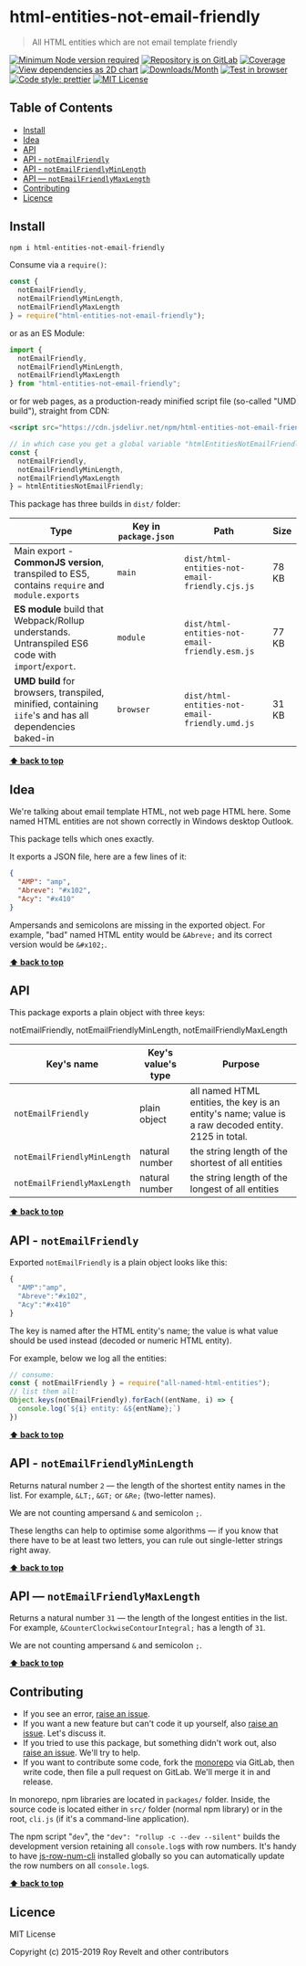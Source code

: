 # html-entities-not-email-friendly

> All HTML entities which are not email template friendly

[![Minimum Node version required][node-img]][node-url]
[![Repository is on GitLab][gitlab-img]][gitlab-url]
[![Coverage][cov-img]][cov-url]
[![View dependencies as 2D chart][deps2d-img]][deps2d-url]
[![Downloads/Month][downloads-img]][downloads-url]
[![Test in browser][runkit-img]][runkit-url]
[![Code style: prettier][prettier-img]][prettier-url]
[![MIT License][license-img]][license-url]

## Table of Contents

- [Install](#install)
- [Idea](#idea)
- [API](#api)
- [API - `notEmailFriendly`](#api---notemailfriendly)
- [API - `notEmailFriendlyMinLength`](#api---notemailfriendlyminlength)
- [API — `notEmailFriendlyMaxLength`](#api--notemailfriendlymaxlength)
- [Contributing](#contributing)
- [Licence](#licence)

## Install

```bash
npm i html-entities-not-email-friendly
```

Consume via a `require()`:

```js
const {
  notEmailFriendly,
  notEmailFriendlyMinLength,
  notEmailFriendlyMaxLength
} = require("html-entities-not-email-friendly");
```

or as an ES Module:

```js
import {
  notEmailFriendly,
  notEmailFriendlyMinLength,
  notEmailFriendlyMaxLength
} from "html-entities-not-email-friendly";
```

or for web pages, as a production-ready minified script file (so-called "UMD build"), straight from CDN:

```html
<script src="https://cdn.jsdelivr.net/npm/html-entities-not-email-friendly/dist/html-entities-not-email-friendly.umd.js"></script>
```

```js
// in which case you get a global variable "htmlEntitiesNotEmailFriendly" which you consume like this:
const {
  notEmailFriendly,
  notEmailFriendlyMinLength,
  notEmailFriendlyMaxLength
} = htmlEntitiesNotEmailFriendly;
```

This package has three builds in `dist/` folder:

| Type                                                                                                    | Key in `package.json` | Path                                           | Size  |
| ------------------------------------------------------------------------------------------------------- | --------------------- | ---------------------------------------------- | ----- |
| Main export - **CommonJS version**, transpiled to ES5, contains `require` and `module.exports`          | `main`                | `dist/html-entities-not-email-friendly.cjs.js` | 78 KB |
| **ES module** build that Webpack/Rollup understands. Untranspiled ES6 code with `import`/`export`.      | `module`              | `dist/html-entities-not-email-friendly.esm.js` | 77 KB |
| **UMD build** for browsers, transpiled, minified, containing `iife`'s and has all dependencies baked-in | `browser`             | `dist/html-entities-not-email-friendly.umd.js` | 31 KB |

**[⬆ back to top](#)**

## Idea

We're talking about email template HTML, not web page HTML here. Some named HTML entities are not shown correctly in Windows desktop Outlook.

This package tells which ones exactly.

It exports a JSON file, here are a few lines of it:

```json
{
  "AMP": "amp",
  "Abreve": "#x102",
  "Acy": "#x410"
}
```

Ampersands and semicolons are missing in the exported object. For example, "bad" named HTML entity would be `&Abreve;` and its correct version would be `&#x102;`.

**[⬆ back to top](#)**

## API

This package exports a plain object with three keys:

notEmailFriendly,
notEmailFriendlyMinLength,
notEmailFriendlyMaxLength

| Key's name                  | Key's value's type | Purpose                                                                                    |
| --------------------------- | ------------------ | ------------------------------------------------------------------------------------------ |
| `notEmailFriendly`          | plain object       | all named HTML entities, the key is an entity's name; value is a raw decoded entity. 2125 in total. |
| `notEmailFriendlyMinLength` | natural number     | the string length of the shortest of all entities                                          |
| `notEmailFriendlyMaxLength` | natural number     | the string length of the longest of all entities                                           |

**[⬆ back to top](#)**

## API - `notEmailFriendly`

Exported `notEmailFriendly` is a plain object looks like this:

```js
{
  "AMP":"amp",
  "Abreve":"#x102",
  "Acy":"#x410"
}
```

The key is named after the HTML entity's name; the value is what value should be used instead (decoded or numeric HTML entity).

For example, below we log all the entities:

```js
// consume:
const { notEmailFriendly } = require("all-named-html-entities");
// list them all:
Object.keys(notEmailFriendly).forEach((entName, i) => {
  console.log(`${i} entity: &${entName};`)
})
```

**[⬆ back to top](#)**

## API - `notEmailFriendlyMinLength`

Returns natural number `2` — the length of the shortest entity names in the list. For example, `&LT;`, `&GT;` or `&Re;` (two-letter names).

We are not counting ampersand `&` and semicolon `;`.

These lengths can help to optimise some algorithms — if you know that there have to be at least two letters, you can rule out single-letter strings right away.

**[⬆ back to top](#)**

## API — `notEmailFriendlyMaxLength`

Returns a natural number `31` — the length of the longest entities in the list. For example, `&CounterClockwiseContourIntegral;` has a length of `31`.

We are not counting ampersand `&` and semicolon `;`.

**[⬆ back to top](#)**

## Contributing

- If you see an error, [raise an issue](<https://gitlab.com/codsen/codsen/issues/new?issue[title]=html-entities-not-email-friendly%20package%20-%20put%20title%20here&issue[description]=**Which%20package%20is%20this%20issue%20for**%3A%20%0Ahtml-entities-not-email-friendly%0A%0A**Describe%20the%20issue%20(if%20necessary)**%3A%20%0A%0A%0A%2Fassign%20%40revelt>).
- If you want a new feature but can't code it up yourself, also [raise an issue](<https://gitlab.com/codsen/codsen/issues/new?issue[title]=html-entities-not-email-friendly%20package%20-%20put%20title%20here&issue[description]=**Which%20package%20is%20this%20issue%20for**%3A%20%0Ahtml-entities-not-email-friendly%0A%0A**Describe%20the%20issue%20(if%20necessary)**%3A%20%0A%0A%0A%2Fassign%20%40revelt>). Let's discuss it.
- If you tried to use this package, but something didn't work out, also [raise an issue](<https://gitlab.com/codsen/codsen/issues/new?issue[title]=html-entities-not-email-friendly%20package%20-%20put%20title%20here&issue[description]=**Which%20package%20is%20this%20issue%20for**%3A%20%0Ahtml-entities-not-email-friendly%0A%0A**Describe%20the%20issue%20(if%20necessary)**%3A%20%0A%0A%0A%2Fassign%20%40revelt>). We'll try to help.
- If you want to contribute some code, fork the [monorepo](https://gitlab.com/codsen/codsen/) via GitLab, then write code, then file a pull request on GitLab. We'll merge it in and release.

In monorepo, npm libraries are located in `packages/` folder. Inside, the source code is located either in `src/` folder (normal npm library) or in the root, `cli.js` (if it's a command-line application).

The npm script "`dev`", the `"dev": "rollup -c --dev --silent"` builds the development version retaining all `console.log`s with row numbers. It's handy to have [js-row-num-cli](https://www.npmjs.com/package/js-row-num-cli) installed globally so you can automatically update the row numbers on all `console.log`s.

**[⬆ back to top](#)**

## Licence

MIT License

Copyright (c) 2015-2019 Roy Revelt and other contributors

[node-img]: https://img.shields.io/node/v/html-entities-not-email-friendly.svg?style=flat-square&label=works%20on%20node
[node-url]: https://www.npmjs.com/package/html-entities-not-email-friendly
[gitlab-img]: https://img.shields.io/badge/repo-on%20GitLab-brightgreen.svg?style=flat-square
[gitlab-url]: https://gitlab.com/codsen/codsen/tree/master/packages/html-entities-not-email-friendly
[cov-img]: https://img.shields.io/badge/coverage-100%25-brightgreen.svg?style=flat-square
[cov-url]: https://gitlab.com/codsen/codsen/tree/master/packages/html-entities-not-email-friendly
[deps2d-img]: https://img.shields.io/badge/deps%20in%202D-see_here-08f0fd.svg?style=flat-square
[deps2d-url]: http://npm.anvaka.com/#/view/2d/html-entities-not-email-friendly
[downloads-img]: https://img.shields.io/npm/dm/html-entities-not-email-friendly.svg?style=flat-square
[downloads-url]: https://npmcharts.com/compare/html-entities-not-email-friendly
[runkit-img]: https://img.shields.io/badge/runkit-test_in_browser-a853ff.svg?style=flat-square
[runkit-url]: https://npm.runkit.com/html-entities-not-email-friendly
[prettier-img]: https://img.shields.io/badge/code_style-prettier-ff69b4.svg?style=flat-square
[prettier-url]: https://prettier.io
[license-img]: https://img.shields.io/badge/licence-MIT-51c838.svg?style=flat-square
[license-url]: https://gitlab.com/codsen/codsen/blob/master/LICENSE
